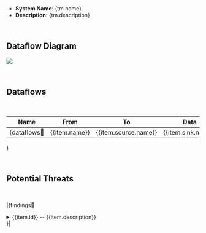 <link href="C:\Users\Tejash\Desktop\application-server\ThreatPilot\report_template\app.css" rel="stylesheet"></link>

&nbsp;

- **System Name**: {tm.name}
- **Description**: {tm.description}

&nbsp;

## Dataflow Diagram

![](dfd_diagram.png)

&nbsp;

## Dataflows
&nbsp;

Name|From|To |Data|Protocol|Port
|:----:|:----:|:---:|:----:|:--------:|:----:|
{dataflows:repeat:|{{item.name}}|{{item.source.name}}|{{item.sink.name}}|{{item.data}}|{{item.protocol}}|{{item.dstPort}}|
}

&nbsp;

## Potential Threats
&nbsp;
&nbsp;

|{findings:repeat:
<details>
  <summary>   {{item.id}}   --   {{item.description}}</summary> 
  <div class="threat">
  <h4> Targeted Element </h4>
  <p> {{item.target}} </p>
  <h4> Severity </h4>
  <p>{{item.severity}}</p>
  <h4>Example Instances</h4>
  <p>{{item.example}}</p>   
  <h4>Mitigations</h4>
  <p>{{item.mitigations}}</p>
  <h4>References</h4>
  <p>{{item.references}}</p> 
  </div>
  &nbsp;
  &nbsp;
  &emsp;      
</details>
}|

&nbsp;
&nbsp;
